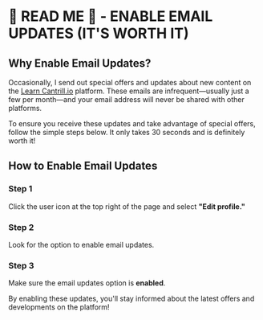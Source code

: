 # 🚨 READ ME 🚨 - ENABLE EMAIL UPDATES (IT'S WORTH IT)

## Why Enable Email Updates?

Occasionally, I send out special offers and updates about new content on the [Learn Cantrill.io](https://learn.cantrill.io) platform. These emails are infrequent—usually just a few per month—and your email address will never be shared with other platforms.

To ensure you receive these updates and take advantage of special offers, follow the simple steps below. It only takes 30 seconds and is definitely worth it!

## How to Enable Email Updates

### Step 1

Click the user icon at the top right of the page and select **"Edit profile."**

### Step 2

Look for the option to enable email updates.

### Step 3

Make sure the email updates option is **enabled**.

By enabling these updates, you'll stay informed about the latest offers and developments on the platform!
